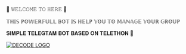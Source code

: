 💜 𝚆𝙴𝙻𝙲𝙾𝙼𝙴 𝚃𝙾 𝙷𝙴𝚁𝙴 💜

𝕋ℍ𝕀𝕊 ℙ𝕆𝕎𝔼ℝ𝔽𝕌𝕃𝕃 𝔹𝕆𝕋 𝕀𝕊 ℍ𝔼𝕃ℙ 𝕐𝕆𝕌 𝕋𝕆 𝕄𝔸ℕ𝔸𝔾𝔼 𝕐𝕆𝕌ℝ 𝔾ℝ𝕆𝕌ℙ 

𝐒𝐈𝐌𝐏𝐋𝐄 𝐓𝐄𝐋𝐄𝐆𝐓𝐀𝐌 𝐁𝐎𝐓 𝐁𝐀𝐒𝐄𝐃 𝐎𝐍 𝐓𝐄𝐋𝐄𝐓𝐇𝐎𝐍 💟


[![DECODE LOGO ](https://telegra.ph/file/18df7138f424269fd14b1.jpg)](https://t.me/DeCodeSupport)






